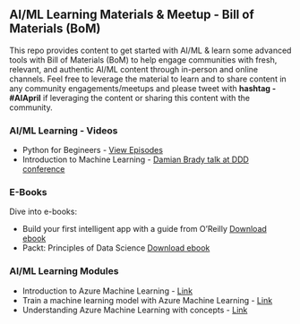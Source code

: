 ## AI/ML Learning Materials & Meetup - Bill of Materials (BoM)

This repo provides content to get started with AI/ML & learn some advanced tools with Bill of Materials (BoM) to help engage communities with fresh, relevant, and authentic AI/ML content through in-person and online channels. Feel free to leverage the material to learn and to share content in any community engagements/meetups and please tweet with **hashtag - #AIApril** if leveraging the content or sharing this content with the community. 

### AI/ML Learning - Videos

* Python for Begineers - [View Episodes](https://channel9.msdn.com/Series/Intro-to-Python-Development)
* Introduction to Machine Learning - [Damian Brady talk at DDD conference](https://aka.ms/HN/ml)

### E-Books

Dive into e-books:

* Build your first intelligent app with a guide from O’Reilly [Download ebook](https://azure.microsoft.com/en-in/resources/building-intelligent-apps-with-cognitive-apis/?cdn=disable)
* Packt: Principles of Data Science [Download ebook](https://azure.microsoft.com/en-in/resources/principles-of-data-science/)

### AI/ML Learning Modules

* Introduction to Azure Machine Learning - [Link](https://docs.microsoft.com/en-us/learn/modules/intro-to-azure-machine-learning-service/)
* Train a machine learning model with Azure Machine Learning - [Link](https://docs.microsoft.com/en-us/learn/modules/train-local-model-with-azure-mls/)
* Understanding Azure Machine Learning with concepts - [Link](https://docs.microsoft.com/en-us/azure/machine-learning/concept-workspace)








